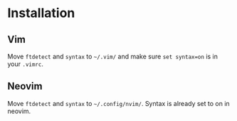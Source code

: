 # Installation
## Vim
Move `ftdetect` and `syntax` to `~/.vim/` and make sure `set syntax=on` is in your `.vimrc`.

## Neovim
Move `ftdetect` and `syntax` to `~/.config/nvim/`. Syntax is already set to on in neovim.
